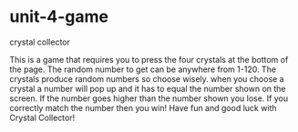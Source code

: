 # unit-4-game
crystal collector

This is a game that requires you to press the four crystals at the bottom of the page. 
The random number to get can be anywhere from 1-120. 
The crystals produce random numbers so choose wisely.
when you choose a crystal a number will pop up and it has to equal the number shown on the screen.
If the number goes higher than the number shown you lose.
If you correctly match the number then you win!
Have fun and good luck with Crystal Collector!
